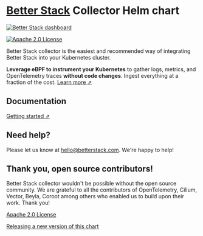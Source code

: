 # [Better Stack](https://betterstack.com/logs) Collector Helm chart

[![Better Stack dashboard](https://github.com/user-attachments/assets/3975906e-0131-4e55-bc57-5b2cf079f24c)](https://betterstack.com/tracing)

[![Apache 2.0 License](https://img.shields.io/badge/license-Apache%202.0-blue.svg)](LICENSE.md)

Better Stack collector is the easiest and recommended way of integrating Better Stack into your Kubernetes cluster. 

**Leverage eBPF to instrument your Kubernetes** to gather logs, metrics, and OpenTelemetry traces **without code changes**. Ingest everything at a fraction of the cost. [Learn more ⇗](https://betterstack.com/tracing)

## Documentation

[Getting started ⇗](https://betterstack.com/docs/logs/collector/#getting-started)

## Need help?

Please let us know at [hello@betterstack.com](mailto:hello@betterstack.com). We're happy to help!

## Thank you, open source contributors!

Better Stack collector wouldn't be possible without the open source community. We are grateful to all the contributors of OpenTelemetry, Cilium, Vector, Beyla, Coroot among others who enabled us to build upon their work. Thank you!

[Apache 2.0 License](LICENSE.md)

[Releasing a new version of this chart](./how-to-release.md)
